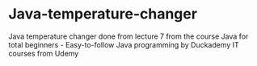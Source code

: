 # Java-temperature-changer
Java temperature changer done from lecture 7 from the course Java for total beginners - Easy-to-follow Java programming by Duckademy IT courses from Udemy

